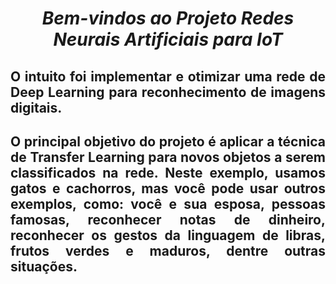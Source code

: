 <span align="center">

#  *Bem-vindos ao Projeto Redes Neurais Artificiais para IoT*
 
</span>

<span align="justify">

## O intuito foi implementar e otimizar uma rede de Deep Learning para reconhecimento de imagens digitais. 

## O principal objetivo do projeto é aplicar a técnica de Transfer Learning para novos objetos a serem classificados na rede. Neste exemplo, usamos gatos e cachorros, mas você pode usar outros exemplos, como: você e sua esposa, pessoas famosas, reconhecer notas de dinheiro, reconhecer os gestos da linguagem de libras, frutos verdes e maduros, dentre outras situações.

</span>
